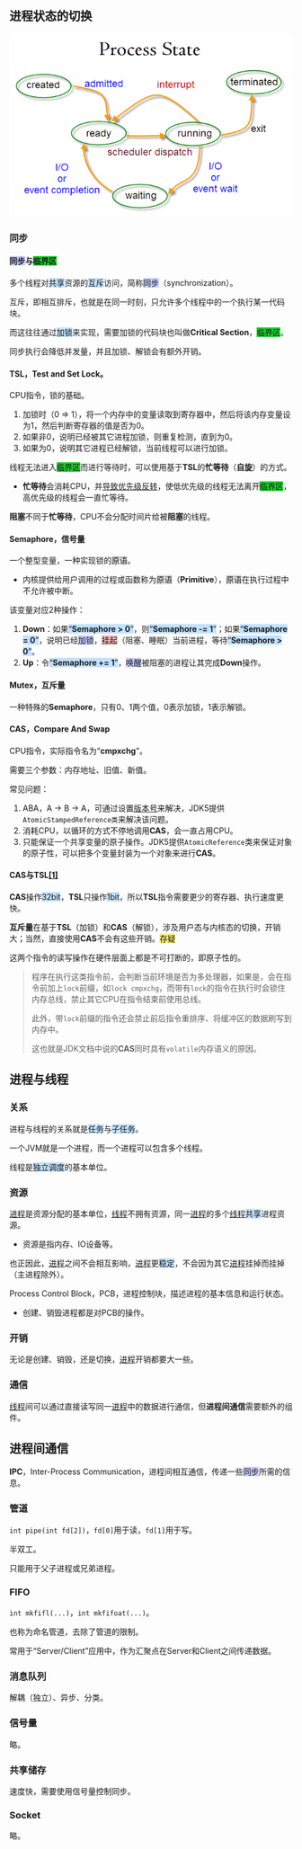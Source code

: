 
## 进程状态的切换

![](../images/2/process-state.png)

### 同步

#### <span style=background:#c9ccff>同步</span>与<span style=background:#19d02a>临界区</span>

多个线程对<span style=background:#c2e2ff>共享</span>资源的<span style=background:#c2e2ff>互斥</span>访问，简称<span style=background:#c9ccff>同步</span>（synchronization）。

互斥，即相互排斥，也就是在同一时刻，只允许多个线程中的一个执行某一代码块。

而这往往通过<span style=background:#c2e2ff>加锁</span>来实现，需要加锁的代码块也叫做**Critical Section**，<span style=background:#19d02a>临界区</span>。

同步执行会降低并发量，并且加锁、解锁会有额外开销。

#### TSL，Test and Set Lock。

CPU指令，锁的基础。
1. 加锁时（0 => 1），将一个内存中的变量读取到寄存器中，然后将该内存变量设为1，然后判断寄存器的值是否为0。
2. 如果非0，说明已经被其它进程加锁，则重复检测，直到为0。
3. 如果为0，说明其它进程已经解锁，当前线程可以进行加锁。

线程无法进入<span style=background:#19d02a>临界区</span>而进行等待时，可以使用基于**TSL**的**忙等待**（**自旋**）的方式。

- **忙等待**会消耗CPU，并[导致优先级反转](https://www.beanlam.me/2018/sync-primitive/)，使低优先级的线程无法离开<span style=background:#19d02a>临界区</span>，高优先级的线程会一直忙等待。

**阻塞**不同于**忙等待**，CPU不会分配时间片给被**阻塞**的线程。

#### Semaphore，信号量

一个整型变量，一种实现锁的<span style=background:#e6e6e6>原语</span>。
- 内核提供给用户调用的过程或函数称为<span style=background:#e6e6e6>原语</span>（**Primitive**），<span style=background:#e6e6e6>原语</span>在执行过程中不允许被中断。

该变量对应2种操作：

1. **Down**：如果<span style=background:#c2e2ff>“**Semaphore > 0**”</span>，则<span style=background:#c2e2ff>“**Semaphore -= 1**”</span>；如果<span style=background:#c2e2ff>“**Semaphore = 0**”</span>，说明已经<span style=background:#c9ccff>加锁</span>，<span style=background:#ffb8b8>挂起</span>（阻塞、睡眠）当前进程，等待<span style=background:#c2e2ff>“**Semaphore > 0**”</span>。
2. **Up**：令<span style=background:#c2e2ff>“**Semaphore += 1**”</span>，<span style=background:#c9ccff>唤醒</span>被阻塞的进程让其完成**Down**操作。

#### Mutex，互斥量

一种特殊的**Semaphore**，只有0、1两个值，0表示加锁，1表示解锁。

#### CAS，Compare And Swap

CPU指令，实际指令名为“**cmpxchg**”。

需要三个参数：内存地址、旧值、新值。

常见问题：
1. ABA，A -> B -> A，可通过设置<u>版本号</u>来解决，JDK5提供`AtomicStampedReference类`来解决该问题。
2. 消耗CPU，以循环的方式不停地调用**CAS**，会一直占用CPU。
3. 只能保证一个共享变量的原子操作。JDK5提供`AtomicReference`类来保证对象的原子性，可以把多个变量封装为一个对象来进行**CAS**。

#### CAS与TSL[[1]](https://blog.csdn.net/Saintyyu/article/details/103428007)

**CAS**操作<span style=background:#c2e2ff>32bit</span>，**TSL**只操作<span style=background:#c2e2ff>1bit</span>，所以**TSL**指令需要更少的寄存器、执行速度更快。

**互斥量**在基于**TSL**（加锁）和**CAS**（解锁），涉及用户态与内核态的切换，开销大；当然，直接使用**CAS**不会有这些开销。<span style=background:#ffee7c>存疑</span>

这两个指令的读写操作在硬件层面上都是不可打断的，即原子性的。

> 程序在执行这类指令前，会判断当前环境是否为多处理器，如果是，会在指令前加上`lock`前缀，如`lock cmpxchg`，而带有`lock`的指令在执行时会锁住内存总线，禁止其它CPU在指令结束前使用总线。
>
> 此外，带`lock`前缀的指令还会禁止前后指令重排序、将缓冲区的数据刷写到内存中。
>
> 这也就是JDK文档中说的**CAS**同时具有`volatile`内存语义的原因。



## 进程与线程

### 关系

进程与线程的关系就是<span style=background:#c2e2ff>任务</span>与<span style=background:#c2e2ff>子任务</span>。

一个JVM就是一个进程，而一个进程可以包含多个线程。

线程是<span style=background:#c2e2ff>独立调度</span>的基本单位。

### 资源

<u>进程</u>是资源分配的基本单位，<u>线程</u>不拥有资源，同一<u>进程</u>的多个<u>线程</u><span style=background:#c2e2ff>共享</span>进程资源。

- 资源是指内存、IO设备等。

也正因此，<u>进程</u>之间不会相互影响，<u>进程</u>更<span style=background:#c2e2ff>稳定</span>，不会因为其它<u>进程</u>挂掉而挂掉（主进程除外）。

Process Control Block，PCB，进程控制块，描述进程的基本信息和运行状态。

- 创建、销毁进程都是对PCB的操作。

### 开销

无论是创建、销毁，还是切换，<u>进程</u>开销都要大一些。

### 通信

<u>线程</u>间可以通过直接读写同一<u>进程</u>中的数据进行通信，但**进程间通信**需要额外的组件。



## 进程间通信

**IPC**，Inter-Process Communication，进程间相互通信，传递一些<span style=background:#c9ccff>同步</span>所需的信息。

### 管道

`int pipe(int fd[2])`，`fd[0]`用于读，`fd[1]`用于写。

半双工。

只能用于父子进程或兄弟进程。

### FIFO

`int mkfifl(...)`，`int mkfifoat(...)`。

也称为命名管道，去除了管道的限制。

常用于“Server/Client”应用中，作为汇聚点在Server和Client之间传递数据。

### 消息队列

解耦（独立）、异步、分类。

### 信号量

略。

### 共享储存

速度快，需要使用信号量控制同步。

### Socket

略。


